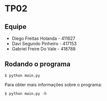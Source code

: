 # TP02

## Equipe

* Diego Freitas Holanda - 411627
* Davi Segundo Pinheiro - 417153
* Gabriel Freire Do Vale - 418788 

## Rodando o programa

```
$ python main.py
```

Para obter mais informações sobre o programa:

```
$ python main.py -h
```
